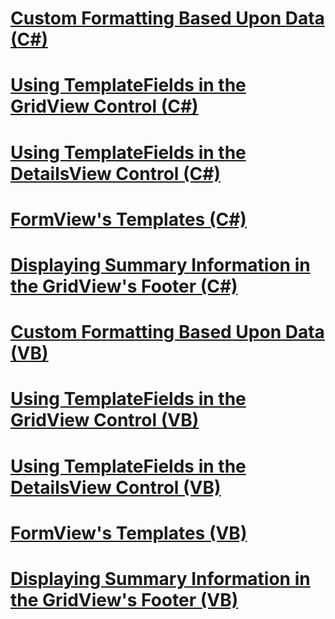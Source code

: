 # [Custom Formatting Based Upon Data (C#)](custom-formatting-based-upon-data-cs.md)
# [Using TemplateFields in the GridView Control (C#)](using-templatefields-in-the-gridview-control-cs.md)
# [Using TemplateFields in the DetailsView Control (C#)](using-templatefields-in-the-detailsview-control-cs.md)
# [FormView's Templates (C#)](using-the-formview-s-templates-cs.md)
# [Displaying Summary Information in the GridView's Footer (C#)](displaying-summary-information-in-the-gridview-s-footer-cs.md)
# [Custom Formatting Based Upon Data (VB)](custom-formatting-based-upon-data-vb.md)
# [Using TemplateFields in the GridView Control (VB)](using-templatefields-in-the-gridview-control-vb.md)
# [Using TemplateFields in the DetailsView Control (VB)](using-templatefields-in-the-detailsview-control-vb.md)
# [FormView's Templates (VB)](using-the-formview-s-templates-vb.md)
# [Displaying Summary Information in the GridView's Footer (VB)](displaying-summary-information-in-the-gridview-s-footer-vb.md)
